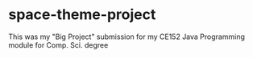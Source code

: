 # space-theme-project
This was my "Big Project" submission for my CE152 Java Programming module for Comp. Sci. degree
